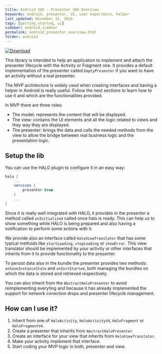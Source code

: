 ```yaml
---
title: Android SDK - Presenter SDK Overview
keywords: android, presenter, UI, user experience, helper
last_updated: November 15, 2016
tags: [getting_started, ui]
sidebar: android_sidebar
permalink: android_presenter_overview.html
folder: android
---
```



[![Download](https://api.bintray.com/packages/halo-mobgen/maven/HALO-Presenter/images/download.svg)](https://bintray.com/halo-mobgen/maven/HALO-Presenter/_latestVersion)

This library is intended to help an application to implement and attach the presenter lifecycle with the Activity or Fragment one. It provides a default implementation of the presenter called ```EmptyPresenter``` if you want to have an activity without a real presenter.

The MVP architecture is widely used when creating interfaces and having a helper in Android is really useful. Follow the next sections to learn how to use it and which are the functionalities provided.

In MVP there are three roles:

- The model: represents the content that will be displayed.
- The view: contains the UI elements and all the logic related to views and they way they are displayed.
- The presenter: brings the data and calls the needed methods from the view to allow the bridge between real business logic and the presentation logic.

## Setup the lib

You can use the HALO plugin to configure it in an easy way:

```groovy
halo {
	...
	services {
		presenter true
	}
	...
}
```

Since it is really well integrated with HALO, it provides in the presenter a method called ```onInitialized``` called once halo is ready. This can help us to show something while HALO is being prepared and also having a notification to perform some actions with it.

We provide also an interface called ```HaloViewTranslator``` that has some typical methods like ```startLoading```, ```stopLoading``` or ```showError```. This view translator should be implemented by your activity or other interfaces that inherits from it to provide functionality to the presenter.

To persist data also in the bundle the presenter provides two methods: ```onSaveInstanceState``` and ```onInitStarted```, both managing the bundles on which the data is stored and retrieved respectively.

You can also inherit from the ```AbstractHaloPresenter``` to avoid reimplementing everyting and because it has already implemented the support for network conection drops and presenter lifecycle management.

## How can I use it?

1. Inherit from one of ```HaloActivity```, ```HaloActivityV4```, ```HaloFragment``` or ```HaloFragmentV4```.
2. Create a presenter that inherits from ```AbstractHaloPresenter```.
3. Create an interface for your view that inherits from ```HaloViewTranslator```.
4. Make your activity implement that interface.
5. Start coding your MVP logic in both, presenter and view.

